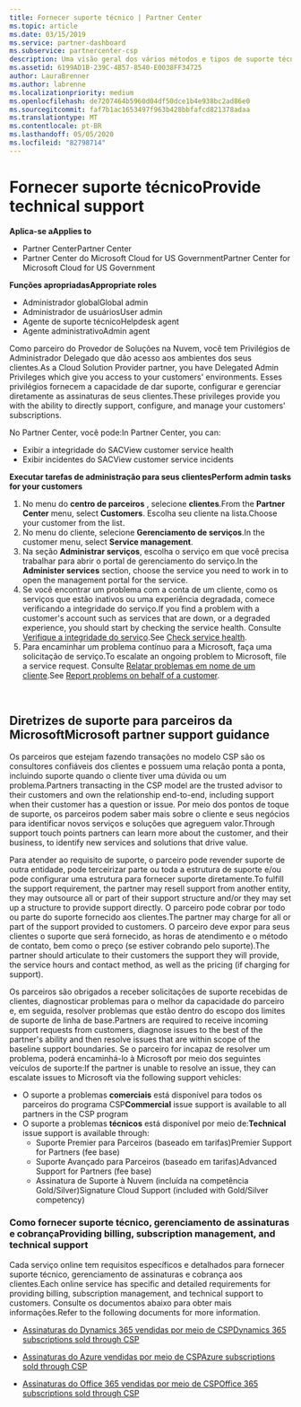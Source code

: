 ```yaml
---
title: Fornecer suporte técnico | Partner Center
ms.topic: article
ms.date: 03/15/2019
ms.service: partner-dashboard
ms.subservice: partnercenter-csp
description: Uma visão geral dos vários métodos e tipos de suporte técnico que você pode oferecer aos seus clientes.
ms.assetid: 6199AD1B-239C-4B57-8540-E0038FF34725
author: LauraBrenner
ms.author: labrenne
ms.localizationpriority: medium
ms.openlocfilehash: de7207464b5960d04df50dce1b4e938bc2ad86e0
ms.sourcegitcommit: faf7b1ac1653497f963b428bbfafcd821378adaa
ms.translationtype: MT
ms.contentlocale: pt-BR
ms.lasthandoff: 05/05/2020
ms.locfileid: "82798714"
---
```

# <a name="provide-technical-support"></a><span data-ttu-id="3df91-103">Fornecer suporte técnico</span><span class="sxs-lookup"><span data-stu-id="3df91-103">Provide technical support</span></span>

<span data-ttu-id="3df91-104">**Aplica-se a**</span><span class="sxs-lookup"><span data-stu-id="3df91-104">**Applies to**</span></span>

-  <span data-ttu-id="3df91-105">Partner Center</span><span class="sxs-lookup"><span data-stu-id="3df91-105">Partner Center</span></span>
-  <span data-ttu-id="3df91-106">Partner Center do Microsoft Cloud for US Government</span><span class="sxs-lookup"><span data-stu-id="3df91-106">Partner Center for Microsoft Cloud for US Government</span></span>

<span data-ttu-id="3df91-107">**Funções apropriadas**</span><span class="sxs-lookup"><span data-stu-id="3df91-107">**Appropriate roles**</span></span>
-   <span data-ttu-id="3df91-108">Administrador global</span><span class="sxs-lookup"><span data-stu-id="3df91-108">Global admin</span></span>
-   <span data-ttu-id="3df91-109">Administrador de usuários</span><span class="sxs-lookup"><span data-stu-id="3df91-109">User admin</span></span>
-   <span data-ttu-id="3df91-110">Agente de suporte técnico</span><span class="sxs-lookup"><span data-stu-id="3df91-110">Helpdesk agent</span></span>
-   <span data-ttu-id="3df91-111">Agente administrativo</span><span class="sxs-lookup"><span data-stu-id="3df91-111">Admin agent</span></span>

<span data-ttu-id="3df91-112">Como parceiro do Provedor de Soluções na Nuvem, você tem Privilégios de Administrador Delegado que dão acesso aos ambientes dos seus clientes.</span><span class="sxs-lookup"><span data-stu-id="3df91-112">As a Cloud Solution Provider partner, you have Delegated Admin Privileges which give you access to your customers' environments.</span></span> <span data-ttu-id="3df91-113">Esses privilégios fornecem a capacidade de dar suporte, configurar e gerenciar diretamente as assinaturas de seus clientes.</span><span class="sxs-lookup"><span data-stu-id="3df91-113">These privileges provide you with the ability to directly support, configure, and manage your customers' subscriptions.</span></span>

<span data-ttu-id="3df91-114">No Partner Center, você pode:</span><span class="sxs-lookup"><span data-stu-id="3df91-114">In Partner Center, you can:</span></span>

-   <span data-ttu-id="3df91-115">Exibir a integridade do SAC</span><span class="sxs-lookup"><span data-stu-id="3df91-115">View customer service health</span></span>
-   <span data-ttu-id="3df91-116">Exibir incidentes do SAC</span><span class="sxs-lookup"><span data-stu-id="3df91-116">View customer service incidents</span></span>

<span data-ttu-id="3df91-117">**Executar tarefas de administração para seus clientes**</span><span class="sxs-lookup"><span data-stu-id="3df91-117">**Perform admin tasks for your customers**</span></span>

1.  <span data-ttu-id="3df91-118">No menu do **centro de parceiros** , selecione **clientes**.</span><span class="sxs-lookup"><span data-stu-id="3df91-118">From the **Partner Center** menu, select **Customers**.</span></span> <span data-ttu-id="3df91-119">Escolha seu cliente na lista.</span><span class="sxs-lookup"><span data-stu-id="3df91-119">Choose your customer from the list.</span></span>
2.  <span data-ttu-id="3df91-120">No menu do cliente, selecione **Gerenciamento de serviços**.</span><span class="sxs-lookup"><span data-stu-id="3df91-120">In the customer menu, select **Service management**.</span></span>
3.  <span data-ttu-id="3df91-121">Na seção **Administrar serviços**, escolha o serviço em que você precisa trabalhar para abrir o portal de gerenciamento do serviço.</span><span class="sxs-lookup"><span data-stu-id="3df91-121">In the **Administer services** section, choose the service you need to work in to open the management portal for the service.</span></span>
4.  <span data-ttu-id="3df91-122">Se você encontrar um problema com a conta de um cliente, como os serviços que estão inativos ou uma experiência degradada, comece verificando a integridade do serviço.</span><span class="sxs-lookup"><span data-stu-id="3df91-122">If you find a problem with a customer's account such as services that are down, or a degraded experience, you should start by checking the service health.</span></span> <span data-ttu-id="3df91-123">Consulte [Verifique a integridade do serviço](check-service-health.md).</span><span class="sxs-lookup"><span data-stu-id="3df91-123">See [Check service health](check-service-health.md).</span></span>
5.  <span data-ttu-id="3df91-124">Para encaminhar um problema contínuo para a Microsoft, faça uma solicitação de serviço.</span><span class="sxs-lookup"><span data-stu-id="3df91-124">To escalate an ongoing problem to Microsoft, file a service request.</span></span> <span data-ttu-id="3df91-125">Consulte [Relatar problemas em nome de um cliente](report-problems-on-behalf-of-a-customer.md).</span><span class="sxs-lookup"><span data-stu-id="3df91-125">See [Report problems on behalf of a customer](report-problems-on-behalf-of-a-customer.md).</span></span>

 
## <a name="microsoft-partner-support-guidance"></a><span data-ttu-id="3df91-126">Diretrizes de suporte para parceiros da Microsoft</span><span class="sxs-lookup"><span data-stu-id="3df91-126">Microsoft partner support guidance</span></span>

<span data-ttu-id="3df91-127">Os parceiros que estejam fazendo transações no modelo CSP são os consultores confiáveis dos clientes e possuem uma relação ponta a ponta, incluindo suporte quando o cliente tiver uma dúvida ou um problema.</span><span class="sxs-lookup"><span data-stu-id="3df91-127">Partners transacting in the CSP model are the trusted advisor to their customers and own the relationship end-to-end, including support when their customer has a question or issue.</span></span> <span data-ttu-id="3df91-128">Por meio dos pontos de toque de suporte, os parceiros podem saber mais sobre o cliente e seus negócios para identificar novos serviços e soluções que agreguem valor.</span><span class="sxs-lookup"><span data-stu-id="3df91-128">Through support touch points partners can learn more about the customer, and their business, to identify new services and solutions that drive value.</span></span>

<span data-ttu-id="3df91-129">Para atender ao requisito de suporte, o parceiro pode revender suporte de outra entidade, pode terceirizar parte ou toda a estrutura de suporte e/ou pode configurar uma estrutura para fornecer suporte diretamente.</span><span class="sxs-lookup"><span data-stu-id="3df91-129">To fulfill the support requirement, the partner may resell support from another entity, they may outsource all or part of their support structure and/or they may set up a structure to provide support directly.</span></span>  <span data-ttu-id="3df91-130">O parceiro pode cobrar por todo ou parte do suporte fornecido aos clientes.</span><span class="sxs-lookup"><span data-stu-id="3df91-130">The partner may charge for all or part of the support provided to customers.</span></span> <span data-ttu-id="3df91-131">O parceiro deve expor para seus clientes o suporte que será fornecido, as horas de atendimento e o método de contato, bem como o preço (se estiver cobrando pelo suporte).</span><span class="sxs-lookup"><span data-stu-id="3df91-131">The partner should articulate to their customers the support they will provide, the service hours and contact method, as well as the pricing (if charging for support).</span></span> 

<span data-ttu-id="3df91-132">Os parceiros são obrigados a receber solicitações de suporte recebidas de clientes, diagnosticar problemas para o melhor da capacidade do parceiro e, em seguida, resolver problemas que estão dentro do escopo dos limites de suporte de linha de base.</span><span class="sxs-lookup"><span data-stu-id="3df91-132">Partners are required to receive incoming support requests from customers, diagnose issues to the best of the partner's ability and then resolve issues that are within scope of the baseline support boundaries.</span></span> <span data-ttu-id="3df91-133">Se o parceiro for incapaz de resolver um problema, poderá encaminhá-lo à Microsoft por meio dos seguintes veículos de suporte:</span><span class="sxs-lookup"><span data-stu-id="3df91-133">If the partner is unable to resolve an issue, they can escalate issues to Microsoft via the following support vehicles:</span></span>

- <span data-ttu-id="3df91-134">O suporte a problemas **comerciais** está disponível para todos os parceiros do programa CSP</span><span class="sxs-lookup"><span data-stu-id="3df91-134">**Commercial** issue support is available to all partners in the CSP program</span></span>
-   <span data-ttu-id="3df91-135">O suporte a problemas **técnicos** está disponível por meio de:</span><span class="sxs-lookup"><span data-stu-id="3df91-135">**Technical** issue support is available through:</span></span>
    -   <span data-ttu-id="3df91-136">Suporte Premier para Parceiros (baseado em tarifas)</span><span class="sxs-lookup"><span data-stu-id="3df91-136">Premier Support for Partners (fee base)</span></span>
    -   <span data-ttu-id="3df91-137">Suporte Avançado para Parceiros (baseado em tarifas)</span><span class="sxs-lookup"><span data-stu-id="3df91-137">Advanced Support for Partners (fee base)</span></span>
    -   <span data-ttu-id="3df91-138">Assinatura de Suporte à Nuvem (incluída na competência Gold/Silver)</span><span class="sxs-lookup"><span data-stu-id="3df91-138">Signature Cloud Support (included with Gold/Silver competency)</span></span>

### <a name="providing-billing-subscription-management-and-technical-support"></a><span data-ttu-id="3df91-139">Como fornecer suporte técnico, gerenciamento de assinaturas e cobrança</span><span class="sxs-lookup"><span data-stu-id="3df91-139">Providing billing, subscription management, and technical support</span></span> 

<span data-ttu-id="3df91-140">Cada serviço online tem requisitos específicos e detalhados para fornecer suporte técnico, gerenciamento de assinaturas e cobrança aos clientes.</span><span class="sxs-lookup"><span data-stu-id="3df91-140">Each online service has specific and detailed requirements for providing billing, subscription management, and technical support to customers.</span></span> <span data-ttu-id="3df91-141">Consulte os documentos abaixo para obter mais informações.</span><span class="sxs-lookup"><span data-stu-id="3df91-141">Refer to the following documents for more information.</span></span>

-   [<span data-ttu-id="3df91-142">Assinaturas do Dynamics 365 vendidas por meio de CSP</span><span class="sxs-lookup"><span data-stu-id="3df91-142">Dynamics 365 subscriptions sold through CSP</span></span>](https://www.microsoftpartnercommunity.com/t5/CSP/Microsoft-Partner-Support-Guidance/m-p/5262#M30)

-   [<span data-ttu-id="3df91-143">Assinaturas do Azure vendidas por meio de CSP</span><span class="sxs-lookup"><span data-stu-id="3df91-143">Azure subscriptions sold through CSP</span></span>](https://www.microsoftpartnercommunity.com/t5/CSP/Microsoft-Partner-Support-Guidance/m-p/5263#M31)

-   [<span data-ttu-id="3df91-144">Assinaturas do Office 365 vendidas por meio de CSP</span><span class="sxs-lookup"><span data-stu-id="3df91-144">Office 365 subscriptions sold through CSP</span></span>](https://www.microsoftpartnercommunity.com/t5/CSP/Microsoft-Partner-Support-Guidance/m-p/5264#M32)
 



